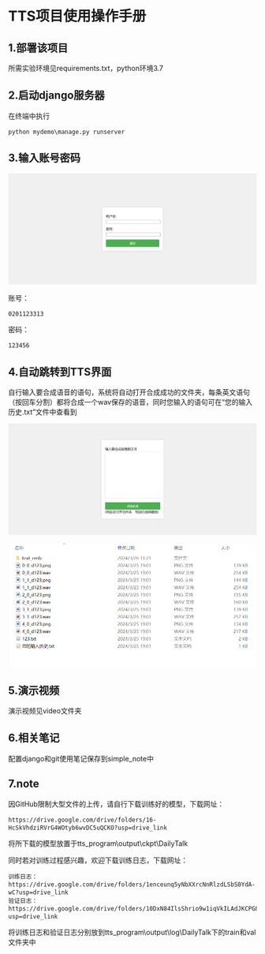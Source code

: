 # TTS项目使用操作手册

## 1.部署该项目

所需实验环境见requirements.txt，python环境3.7

## 2.启动django服务器

在终端中执行
```
python mydemo\manage.py runserver
```

## 3.输入账号密码


<p align="center">
	<img src="pictures/index.png" width="%70">
</p>
账号：

```
0201123313
```

密码：

```
123456
```

## 4.自动跳转到TTS界面

自行输入要合成语音的语句，系统将自动打开合成成功的文件夹，每条英文语句（按回车分割）都将合成一个wav保存的语音，同时您输入的语句可在“您的输入历史.txt”文件中查看到

<p align="center">
	<img src="pictures/show.png" width="%70">
</p>

<p align="center">
	<img src="pictures/docs.png" width="%70">
</p>

## 5.演示视频

演示视频见video文件夹

## 6.相关笔记

配置django和git使用笔记保存到simple_note中

## 7.note

因GitHub限制大型文件的上传，请自行下载训练好的模型，下载网址：

```
https://drive.google.com/drive/folders/16-HcSkVhdziRVrG4WOtyb6wvDC5uQCKO?usp=drive_link
```

将所下载的模型放置于tts_program\output\ckpt\DailyTalk

同时若对训练过程感兴趣，欢迎下载训练日志，下载网址：

```
训练日志：https://drive.google.com/drive/folders/1enceunq5yNbXXrcNnRlzdLSbS0YdA-wC?usp=drive_link
验证日志：https://drive.google.com/drive/folders/10DxN84IlsShrio9w1iqVkILAdJKCPG8v?usp=drive_link
```

将训练日志和验证日志分别放到tts_program\output\log\DailyTalk下的train和val文件夹中
